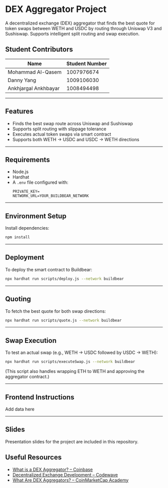 # DEX Aggregator Project

A decentralized exchange (DEX) aggregator that finds the best quote for token swaps between WETH and USDC by routing through Uniswap V3 and Sushiswap. Supports intelligent split routing and swap execution.

## Student Contributors

| Name               | Student Number     |
|--------------------|---------------------|
| Mohammad Al-Qasem  | 1007976674          |
| Danny Yang         | 1009106030          |
| Ankhjargal Ankhbayar | 1008494498       |

---

## Features
- Finds the best swap route across Uniswap and Sushiswap
- Supports split routing with slippage tolerance
- Executes actual token swaps via smart contract
- Supports both WETH → USDC and USDC → WETH directions

---

## Requirements
- Node.js
- Hardhat
- A `.env` file configured with:
  ```env
  PRIVATE_KEY=
  NETWORK_URL=YOUR_BUILDBEAR_NETWORK
  ```

---

## Environment Setup

Install dependencies:
```bash
npm install
```

---

## Deployment
To deploy the smart contract to Buildbear:
```bash
npx hardhat run scripts/deploy.js --network buildbear
```

---

## Quoting
To fetch the best quote for both swap directions:
```bash
npx hardhat run scripts/quote.js --network buildbear
```

---

## Swap Execution
To test an actual swap (e.g., WETH → USDC followed by USDC → WETH):
```bash
npx hardhat run scripts/executeSwap.js --network buildbear
```
(This script also handles wrapping ETH to WETH and approving the aggregator contract.)

---

## Frontend Instructions 

Add data here

---

## Slides

Presentation slides for the project are included in this repository.

## Useful Resources
- [What is a DEX Aggregator? – Coinbase](https://www.coinbase.com/learn/crypto-glossary/what-is-a-dex-aggregator)
- [Decentralized Exchange Development – Codewave](https://codewave.com/insights/decentralized-exchange-development/)
- [What Are DEX Aggregators? – CoinMarketCap Academy](https://coinmarketcap.com/academy/article/what-are-dex-aggregators-a-deep-dive-by-1inch)